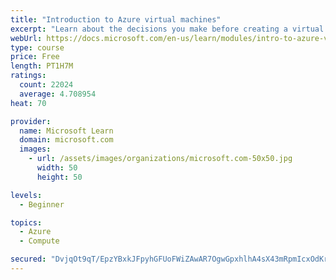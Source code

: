```yaml
---
title: "Introduction to Azure virtual machines"
excerpt: "Learn about the decisions you make before creating a virtual machine, the options to create and manage the VM, and the extensions and services you use to manage your VM."
webUrl: https://docs.microsoft.com/en-us/learn/modules/intro-to-azure-virtual-machines/
type: course
price: Free
length: PT1H7M
ratings:
  count: 22024
  average: 4.708954
heat: 70

provider:
  name: Microsoft Learn
  domain: microsoft.com
  images:
    - url: /assets/images/organizations/microsoft.com-50x50.jpg
      width: 50
      height: 50

levels:
  - Beginner

topics:
  - Azure
  - Compute

secured: "DvjqOt9qT/EpzYBxkJFpyhGFUoFWiZAwAR7OgwGpxhlhA4sX43mRpmIcxOdKrzXBmU/olGNqqWfgaYIxosR+kI8C8LfxXVoAf96Vx6bhIDGSnc1yE2L6HKVSgMlgZjzU20u+9sUgb7uEC8nbtSTSysxpMSunuKvq1k3JUoSQvEZvLWZzo02Sw9JeMW29yMA8tiCwMb4LB0nKES0tVbc4QKfetG+NxsPOpo9leBAqa4Dsk5ajj1JbJ4mDYifZ3LeGqXD/s9fCn6z58xj9G9Hyut7ojBaNeoN4efH/0KV35Pv4Sjrk22ktuXAZt/yFbGi8bAJhciL1OLkjHh6NIWZqGqpwwWTqMjUDZz2SC0rZOYvR+Y+/L1dxiBaJV3Zu7S9/LYtgAz/nJnOlRPJTKBQx2HLzkppdPCBNA7Ff5GqyUpJWpY1cg5uv6Q9S5nCjBXyq;BDzcn9BKha6pl1AZNOUCvg=="
---
```


